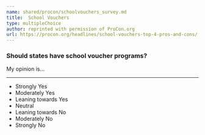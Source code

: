 ```yaml
---
name: shared/procon/schoolvouchers_survey.md
title:  School Vouchers 
type: multipleChoice
author: reprinted with permission of ProCon.org
url: https://procon.org/headlines/school-vouchers-top-4-pros-and-cons/ 
---
```


###  Should states have school voucher programs?

My opinion is...

---

- Strongly Yes
- Moderately Yes
- Leaning towards Yes
- Neutral
- Leaning towards No
- Moderately No
- Strongly No

